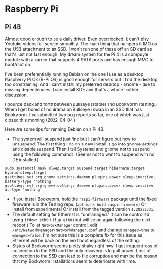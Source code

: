 # Raspberry Pi

## Pi 4B

Almost good enough to be a daily driver. Even overclocked, it can't play Youtube videos full screen smoothly. The main thing that hampers it IMO us the USB attachment to an SSD. I won't run one of these off an SD card as that's just not fast enough. My dream system for the Pi 4 is a compuyte module with a carrier that supports 4 SATA ports and has enough MMC to boot/root on.

I've been preferentially running Debian on the one I use as a desktop. Raspberry Pi OS (R-Pi OS) is good enough for servers but I find the desktop too constraining. And I can't install my preferred desktop - Gnome - due to missing dependencies. I can install KDE and that's a whole 'nother discussion.

I bounce back and forth between Bullseye (stable) and Bookworm (testing.) When I get bored of no drama on Bullseye I swap in an SSD that has Bookworm. I've submitted two bug reports so far, one of which was just closed this morning (2022-04-04.)

Here are some tips for running Debian on a Pi 4B.

* The system will suspend just fine but I can't figure out how to unsuspend. The first thing I do on a new install is go into gnome settings and disable suspend. Then I tell Systemd and gnome not to suspend using the following commands. (Seems not to want to suspend with no DE installed.)

```text
sudo systemctl mask sleep.target suspend.target hibernate.target hybrid-sleep.target
gsettings set org.gnome.settings-daemon.plugins.power sleep-inactive-battery-type 'nothing'
gsettings set org.gnome.settings-daemon.plugins.power sleep-inactive-ac-type 'nothing'
```

* If you install Bookworm, hold the `raspi-firmware` package until the fixed firmware is in the Testing repo. (`apt-mark hold raspi-firmware`) Or install from experimental Or install from the tagged version `1.20220331`.
* The default setting for Ethernet is "unmanaged." It can be controlled using `ifdown eth0` / `ifup eth0` (but will be on again following the next reboot.) To let `NetworkManager` control, edit `/etc/NetworkManager/NetworkManager.conf` and change `managed=true` to `managed=false`. I'm not sure this is a complete fix for this issue as Ethernet will be back on the next boot regardless of the setting.
* Status of Bookworm seems pretty shaky right now. I get frequent loss of connection to the SSD and the only recovery is to pull power. Loss of connection to the SSD can lead to file corruption and may be the reason that my Bookworm installations seem to deteriorate with time.
